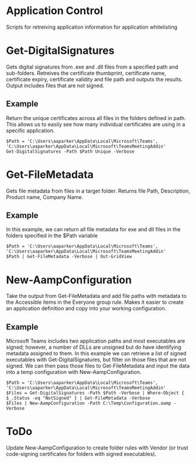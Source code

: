 # Application Control
Scripts for retreiving application information for application whitelisting

# Get-DigitalSignatures
Gets digital signatures from .exe and .dll files from a specified path and sub-folders. Retreives the certificate thumbprint, certificate name, certificate expiry, certificate validity and file path and outputs the results. Output includes files that are not signed.

## Example
Return the unique certificates across all files in the folders defined in path. This allows us to easily see how many individual certificates are using in a specific application.

    $Path = 'C:\Users\aaparker\AppData\Local\Microsoft\Teams', 'C:\Users\aaparker\AppData\Local\Microsoft\TeamsMeetingAddin'
    Get-DigitalSignatures -Path $Path Unique -Verbose

# Get-FileMetadata
 Gets file metadata from files in a target folder. Returns file Path, Description, Product name, Company Name.

 ## Example
 In this example, we can return all file metadata for exe and dll files in the folders specified in the $Path variable

    $Path = 'C:\Users\aaparker\AppData\Local\Microsoft\Teams', 'C:\Users\aaparker\AppData\Local\Microsoft\TeamsMeetingAddin'
    $Path | Get-FileMetadata -Verbose | Out-GridView


# New-AampConfiguration
Take the output from Get-FileMetadata and add file paths with metadata to the Accessible items in the Everyone group rule.
Makes it easier to create an application definition and copy into your working configuration.

## Example
Microsoft Teams includes two application paths and most executables are signed; however, a number of DLLs are unsigned but do have identifying metadata assigned to them. In this example we can retrieve a list of signed executables with Get-DigitalSignatures, but filter on those files that are not signed. We can then pass those files to Get-FileMetadata and input the data into a temp configuration with New-AampConfiguration.

    $Path = 'C:\Users\aaparker\AppData\Local\Microsoft\Teams', 'C:\Users\aaparker\AppData\Local\Microsoft\TeamsMeetingAddin'
    $Files = Get-DigitalSignatures -Path $Path -Verbose | Where-Object { $_.Status -eq "NotSigned" } | Get-FileMetadata -Verbose
    $Files | New-AampConfiguration -Path C:\Temp\Configuration.aamp -Verbose

# ToDo
Update New-AampConfiguration to create folder rules with Vendor (or trust code-signing certificates for folders with signed executables).